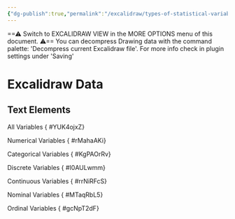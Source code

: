```yaml
---
{"dg-publish":true,"permalink":"/excalidraw/types-of-statistical-variables/","tags":["excalidraw"]}
---
```


==⚠  Switch to EXCALIDRAW VIEW in the MORE OPTIONS menu of this document. ⚠== You can decompress Drawing data with the command palette: 'Decompress current Excalidraw file'. For more info check in plugin settings under 'Saving'


# Excalidraw Data
## Text Elements
All Variables
{ #YUK4ojxZ}


Numerical Variables
{ #rMahaAKi}


Categorical Variables
{ #KgPAOrRv}


Discrete Variables
{ #I0AULwmm}


Continuous Variables
{ #rrNiRFcS}


Nominal Variables
{ #MTaqRbL5}


Ordinal Variables
{ #gcNpT2dF}


